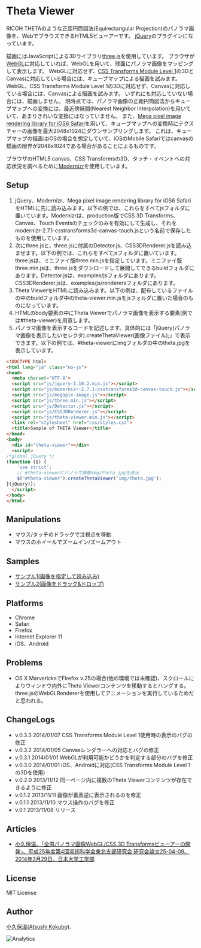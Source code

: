 Theta Viewer
============

RICOH THETAのような正距円筒図法(Equirectangular Projection)のパノラマ画像を、WebでブラウズできるHTML5ビューアーです。
[jQuery](http://jquery.com/)のプラグインになっています。

描画にはJavaScriptによる3Dライブラリ[three.js](http://threejs.org/)を使用しています。
ブラウザが[WebGL](http://www.khronos.org/webgl/)に対応していれば、WebGLを用いて、球面にパノラマ画像をマッピングして表示します。
WebGLに対応せず、[CSS Transforms Module Level 1](http://www.w3.org/TR/css-transforms-1/)の3DとCanvasに対応している場合には、キューブマップによる描画を試みます。
WebGL、CSS Transforms Module Level 1の3Dに対応せず、Canvasに対応している場合には、Canvasによる描画を試みます。
いずれにも対応していない場合には、描画しません。
現時点では、パノラマ画像の正距円筒図法からキューブマップへの変換には、最近傍補間(Nearest Neighbor Interpolation)を用いていて、あまりきれいな変換にはなっていません。
また、[Mega pixel image rendering library for iOS6 Safari](https://github.com/stomita/ios-imagefile-megapixel)を用いて、キューブマップへの変換時にテクスチャーの画像を最大2048x1024にダウンサンプリングします。
これは、キューブマップの描画はiOSの場合を想定していて、iOSのMobile Safariではcanvasの描画の限界が2048x1024である場合があることによるものです。

ブラウザのHTML5 canvas、CSS Transformsの3D、タッチ・イベントへの対応状況を調べるために[Modernizr](http://modernizr.com/)を使用しています。

Setup
-------------

1. jQuery、Modernizr、Mega pixel image rendering library for iOS6 SafariをHTMLに先に読み込みます。以下の例では、これらをすべてjsフォルダに置いています。Modernizrは、production版でCSS 3D Transforms、Canvas、Touch Eventsのチェックのみを有効にして生成し、それをmodernizr-2.7.1-csstransforms3d-canvas-touch.jsという名前で保存したものを使用しています。
2. 次にthree.jsと、three.jsに付属のDetector.js、CSS3DRenderer.jsを読み込ませます。以下の例では、これらをすべてjsフォルダに置いています。three.jsは、ミニファイ版three.min.jsを指定しています。ミニファイ版three.min.jsは、three.jsをダウンロードして展開してできるbuildフォルダにあります。Detector.jsは、examples/jsフォルダにあります。CSS3DRenderer.jsは、examples/js/renderersフォルダにあります。
2. Theta ViewerをHTMLに読み込みます。以下の例は、配布しているファイルの中のbuildフォルダ中のtheta-viewer.min.jsをjsフォルダに置いた場合のものになっています。
3. HTMLのbody要素の中にTheta Viewerでパノラマ画像を表示する要素(例では#theta-viewer)を用意します。
4. パノラマ画像を表示するコードを記述します。具体的には「jQuery(パノラマ画像を表示したいセレクタ).createThetaViewer(画像ファイル);」で表示できます。以下の例では、#theta-viewerにimgフォルダの中のtheta.jpgを表示しています。

```html
<!DOCTYPE html>
<html lang="ja" class="no-js">
<head>
  <meta charset="UTF-8">
  <script src="js/jquery-1.10.2.min.js"></script>
  <script src="js/modernizr-2.7.1-csstransforms3d-canvas-touch.js"></script>
  <script src="js/megapix-image.js"></script>
  <script src="js/three.min.js"></script>
  <script src="js/Detector.js"></script>
  <script src="js/CSS3DRenderer.js"></script>
  <script src="js/theta-viewer.min.js"></script>
  <link rel="stylesheet" href="css/styles.css">
  <title>Sample of THETA Viewer</title>
</head>
<body>
  <div id="theta-viewer"></div>
  <script>
/*global jQuery */
(function ($) {
    'use strict';
    // #theta-viewerにパノラマ画像img/theta.jpgを表示
    $("#theta-viewer").createThetaViewer('img/theta.jpg');
}(jQuery));
  </script>
</body>
</html>
```

Manipulations
-------------

- マウス/タッチのドラッグで注視点を移動
- マウスのホイールでズームイン/ズームアウト

Samples
-------

* [サンプル1(画像を指定して読み込み)](http://akokubo.github.io/ThetaViewer/demo1.html)
* [サンプル2(画像をドラッグ&ドロップ)](http://akokubo.github.io/ThetaViewer/demo2.html)

Platforms
---------

- Chrome
- Safari
- Firefox
- Internet Explorer 11
- iOS、Android

Problems
--------

- OS X MarvericksでFirefox v.25の場合(他の環境では未確認)、スクロールによりウィンドウ内外にTheta Viewerコンテンツを移動するとハングする。three.jsのWebGLRendererを使用してアニメーションを実行しているためだと思われる。

ChangeLogs
----------

- v.0.3.3 2014/01/07 CSS Transforms Module Level 1使用時の表示のバグの修正
- v.0.3.2 2014/01/05 Canvasレンダラーへの対応とバグの修正
- v.0.3.1 2014/01/01 WebGLが利用可能かどうかを判定する部分のバグを修正
- v.0.3.0 2014/01/01 iOS、Androidに対応(CSS Transforms Module Level 1の3Dを使用)
- v.0.2.0 2013/11/12 同一ページ内に複数のTheta Viewerコンテンツが存在できるように修正
- v.0.1.2 2013/11/11 画像が裏表逆に表示されるのを修正
- v.0.1.1 2013/11/10 マウス操作のバグを修正
- v.0.1 2013/11/08 リリース

Articles
--------

- [小久保温、「全周パノラマ画像WebGL/CSS 3D Transformsビューアーの開発」、平成25年度第4回芸術科学会東北支部研究会 研究会論文25-04-09、2014年3月29日、日本大学工学部](http://akokubo.github.io/ThetaViewer/pdf/as-tohoku-25-04-09-resume.pdf)

License
-------

MIT License

Author
------

[小久保温(Atsushi Kokubo)](http://www.dma.aoba.sendai.jp/~acchan/).

![Analytics](https://ga-beacon.appspot.com/UA-73311422-5/Kokubo-JS-Viewer)

